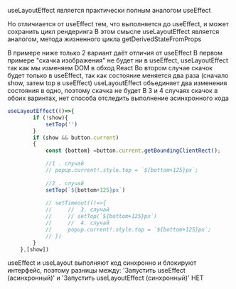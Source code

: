useLayoutEffect является практически полным аналогом useEffect

Но отличиается от useEffect тем, что выполняется до  useEffect, и может сохранить цикл рендеринга
В этом смысле useLayoutEffect является аналогом, метода жизненного цикла getDerivedStateFromProps

В примере ниже только 2 вариант даёт отличия от useEffect
В первом примере "скачка изображения" не будет ни в useEffect, useLayoutEffect так как мы изменяем DOM в обход React 
Во втором случае скачок будет только в useEffect, так как состояние меняется два раза (сначало show, затем top в useEffect)
useLayoutEffect объединяет два изменения состояния в одно, поэтому скачка не будет
В 3 и 4 случаях скачок в обоих варинтах, нет способа отследить выполнение асинхронного кода
```typescript jsx
useLayoutEffect(()=>{
        if (!show){
            setTop('')
        }
        if (show && button.current)
        {
            const {bottom} =button.current.getBoundingClientRect();

            //1 . случай
            // popup.current!.style.top = `${bottom+125}px`;
            
            //2 . случай
            setTop(`${bottom+125}px`)
            
            // setTimeout(()=>{
            //     //  3. случай
            //     // setTop(`${bottom+125}px`)
            //     //  4. случай
            //     popup.current!.style.top = `${bottom+125}px`;
            // })
        }
    },[show])
```

useEffect и useLayout выполняют код синхронно и блокируют интерфейс, поэтому разницы между:
'Запустить useEffect (асинхронный)' и 'Запустить useLayoutEffect (синхронный)' НЕТ